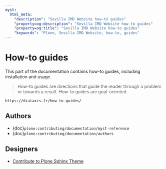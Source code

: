 ```yaml
---
myst:
  html_meta:
    "description": "Sevilla IMD Website how-to guides"
    "property=og:description": "Sevilla IMD Website how-to guides"
    "property=og:title": "Sevilla IMD Website how-to guides"
    "keywords": "Plone, Sevilla IMD Website, how-to, guides"
---
```


# How-to guides

This part of the documentation contains how-to guides, including installation and usage.

> How-to guides are directions that guide the reader through a problem or towards a result.
> How-to guides are goal-oriented.

```{seealso}
https://diataxis.fr/how-to-guides/
```


## Authors

-   {doc}`plone:contributing/documentation/myst-reference`
-   {doc}`plone:contributing/documentation/authors`


## Designers

-   [Contribute to Plone Sphinx Theme](https://plone-sphinx-theme.readthedocs.io/guides/contribute.html)

